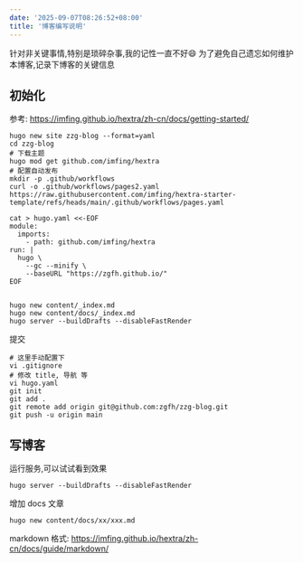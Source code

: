 ```yaml
---
date: '2025-09-07T08:26:52+08:00'
title: '博客编写说明'
---
```


针对非关键事情,特别是琐碎杂事,我的记性一直不好😄
为了避免自己遗忘如何维护本博客,记录下博客的关键信息

## 初始化
参考: https://imfing.github.io/hextra/zh-cn/docs/getting-started/
```
hugo new site zzg-blog --format=yaml
cd zzg-blog
# 下载主题
hugo mod get github.com/imfing/hextra
# 配置自动发布
mkdir -p .github/workflows
curl -o .github/workflows/pages2.yaml https://raw.githubusercontent.com/imfing/hextra-starter-template/refs/heads/main/.github/workflows/pages.yaml

cat > hugo.yaml <<-EOF
module:
  imports:
    - path: github.com/imfing/hextra
run: |
  hugo \
    --gc --minify \
    --baseURL "https://zgfh.github.io/"
EOF


hugo new content/_index.md
hugo new content/docs/_index.md
hugo server --buildDrafts --disableFastRender

```

提交
```
# 这里手动配置下
vi .gitignore
# 修改 title, 导航 等
vi hugo.yaml
git init
git add .
git remote add origin git@github.com:zgfh/zzg-blog.git
git push -u origin main
```

### 

## 写博客
运行服务,可以试试看到效果
```
hugo server --buildDrafts --disableFastRender
```
增加 docs 文章
```
hugo new content/docs/xx/xxx.md
```

markdown 格式: https://imfing.github.io/hextra/zh-cn/docs/guide/markdown/